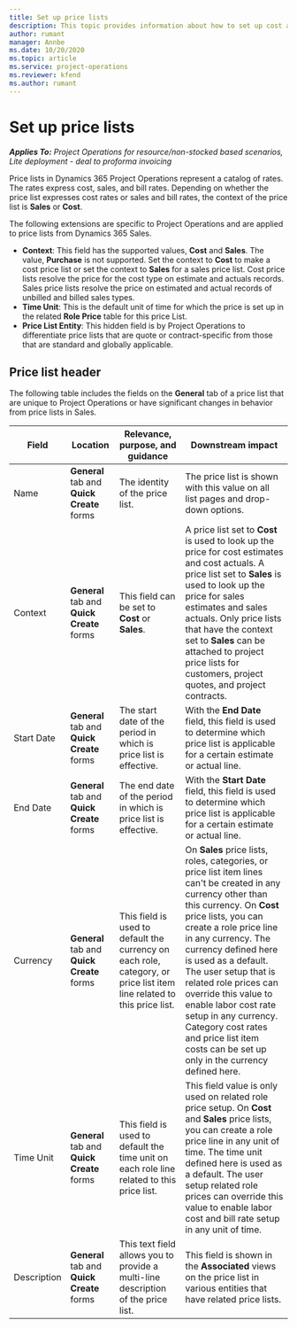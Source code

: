```yaml
---
title: Set up price lists
description: This topic provides information about how to set up cost and sale price lists.
author: rumant
manager: Annbe
ms.date: 10/20/2020
ms.topic: article
ms.service: project-operations
ms.reviewer: kfend 
ms.author: rumant
---
```


# Set up price lists

_**Applies To:** Project Operations for resource/non-stocked based scenarios, Lite deployment - deal to proforma invoicing_

Price lists in Dynamics 365 Project Operations represent a catalog of rates. The rates express cost, sales, and bill rates. Depending on whether the price list expresses cost rates or sales and bill rates, the context of the price list is **Sales** or **Cost**.

The following extensions are specific to Project Operations and are applied to price lists from Dynamics 365 Sales.

- **Context**: This field has the supported values, **Cost** and **Sales**. The value, **Purchase** is not supported. Set the context to **Cost** to make a cost price list or set the context to **Sales** for a sales price list. Cost price lists resolve the price for the cost type on estimate and actuals records. Sales price lists resolve the price on estimated and actual records of unbilled and billed sales types.
- **Time Unit**: This is the default unit of time for which the price is set up in the related **Role Price** table for this price List.
- **Price List Entity**: This  hidden field is by Project Operations to differentiate price lists that are quote or contract-specific from those that are standard and globally applicable.

## Price list header

The following table includes the fields on the **General** tab of a price list that are unique to Project Operations or have significant changes in behavior from price lists in Sales.

| Field | Location | Relevance, purpose, and guidance | Downstream impact |
| --- | --- | --- | --- |
| Name | **General** tab and **Quick Create** forms | The identity of the price list. | The price list is shown with this value on all list pages and drop-down options.|
| Context | **General** tab and **Quick Create** forms | This field can be set to **Cost** or **Sales**. | A price list set to **Cost** is used to look up the price for cost estimates and cost actuals. A price list set to **Sales** is used to look up the price for sales estimates and sales actuals. Only price lists that have the context set to **Sales** can be attached to project price lists for customers, project quotes, and project contracts. |
| Start Date | **General** tab and **Quick Create** forms | The start date of the period in which is price list is effective. | With the **End Date** field, this field is used to determine which price list is applicable for a certain estimate or actual line. |
| End Date | **General** tab and **Quick Create** forms | The end date of the period in which is price list is effective. | With the **Start Date** field, this field is used to determine which price list is applicable for a certain estimate or actual line. |
| Currency | **General** tab and **Quick Create** forms | This field is used to default the currency on each role, category, or price list item line related to this price list. | On **Sales** price lists, roles, categories, or price list item lines can't be created in any currency other than this currency. On **Cost** price lists, you can create a role price line in any currency. The currency defined here is used as a default. The user setup that is related role prices can override this value to enable labor cost rate setup in any currency. Category cost rates and price list item costs can be set up only in the currency defined here. |
| Time Unit | **General** tab and **Quick Create** forms | This field is used to default the time unit on each role line related to this price list. | This field value is only used on related role price setup. On **Cost** and **Sales** price lists, you can create a role price line in any unit of time. The time unit defined here is used as a default. The user setup related role prices can override this value to enable labor cost and bill rate setup in any unit of time. |
| Description | **General** tab and **Quick Create** forms | This text field allows you to provide a multi-line description of the price list. | This field is shown in the **Associated** views on the price list in various entities that have related price lists. |
